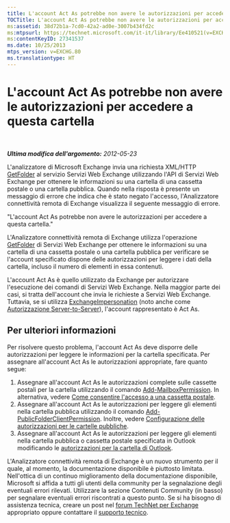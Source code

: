 ```yaml
---
title: L'account Act As potrebbe non avere le autorizzazioni per accedere a questa cartella
TOCTitle: L'account Act As potrebbe non avere le autorizzazioni per accedere a questa cartella
ms:assetid: 38d72b1a-7cd0-42a2-ad0e-3007b434fd2c
ms:mtpsurl: https://technet.microsoft.com/it-it/library/Ee410521(v=EXCHG.80)
ms:contentKeyID: 27341537
ms.date: 10/25/2013
mtps_version: v=EXCHG.80
ms.translationtype: HT
---
```


# L'account Act As potrebbe non avere le autorizzazioni per accedere a questa cartella

 

***Ultima modifica dell'argomento:** 2012-05-23*

L'analizzatore di Microsoft Exchange invia una richiesta XML/HTTP [GetFolder](http://go.microsoft.com/fwlink/?linkid=161956) al servizio Servizi Web Exchange utilizzando l'API di Servizi Web Exchange per ottenere le informazioni su una cartella di una cassetta postale o una cartella pubblica. Quando nella risposta è presente un messaggio di errore che indica che è stato negato l'accesso, l'Analizzatore connettività remota di Exchange visualizza il seguente messaggio di errore.

"L'account Act As potrebbe non avere le autorizzazioni per accedere a questa cartella."

L'Analizzatore connettività remota di Exchange utilizza l'operazione [GetFolder](http://go.microsoft.com/fwlink/?linkid=161956) di Servizi Web Exchange per ottenere le informazioni su una cartella di una cassetta postale o una cartella pubblica per verificare se l'account specificato dispone delle autorizzazioni per leggere i dati della cartella, incluso il numero di elementi in essa contenuti.

L'account Act As è quello utilizzato da Exchange per autorizzare l'esecuzione dei comandi di Servizi Web Exchange. Nella maggior parte dei casi, si tratta dell'account che invia le richieste a Servizi Web Exchange. Tuttavia, se si utilizza [ExchangeImpersonation](http://go.microsoft.com/fwlink/?linkid=161948) (noto anche come [Autorizzazione Server-to-Server](http://go.microsoft.com/fwlink/?linkid=161951)), l'account rappresentato è Act As.

## Per ulteriori informazioni

Per risolvere questo problema, l'account Act As deve disporre delle autorizzazioni per leggere le informazioni per la cartella specificata. Per assegnare all'account Act As le autorizzazioni appropriate, fare quanto segue:

1.  Assegnare all'account Act As le autorizzazioni complete sulle cassette postali per la cartella utilizzando il comando [Add-MailboxPermission](http://go.microsoft.com/fwlink/?linkid=76497). In alternativa, vedere [Come consentire l'accesso a una cassetta postale](http://go.microsoft.com/fwlink/?linkid=76535).  
2.  Assegnare all'account Act As le autorizzazioni per leggere gli elementi nella cartella pubblica utilizzando il comando [Add-PublicFolderClientPermission](http://go.microsoft.com/fwlink/?linkid=123666). Inoltre, vedere [Configurazione delle autorizzazioni per le cartelle pubbliche](http://go.microsoft.com/fwlink/?linkid=161967).  
3.  Assegnare all'account Act As le autorizzazioni per leggere gli elementi nella cartella pubblica o cassetta postale specificata in Outlook modificando le [autorizzazioni per la cartella di Outlook](http://go.microsoft.com/fwlink/?linkid=86319).  

L'Analizzatore connettività remota di Exchange è un nuovo strumento per il quale, al momento, la documentazione disponibile è piuttosto limitata. Nell'ottica di un continuo miglioramento della documentazione disponibile, Microsoft si affida a tutti gli utenti della community per la segnalazione degli eventuali errori rilevati. Utilizzare la sezione Contenuti Community (in basso) per segnalare eventuali errori riscontrati a questo punto. Se si ha bisogno di assistenza tecnica, creare un post nel [forum TechNet per Exchange](http://go.microsoft.com/fwlink/?linkid=73420) appropriato oppure contattare il [supporto tecnico](http://go.microsoft.com/fwlink/?linkid=8158).

